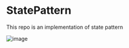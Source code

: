 # StatePattern

This repo is an implementation of state pattern 

![image](https://github.com/alikrc/StateDesignPattern/assets/2185905/49a8f08d-9733-4dfb-98b5-3fc0d5463d1f)

